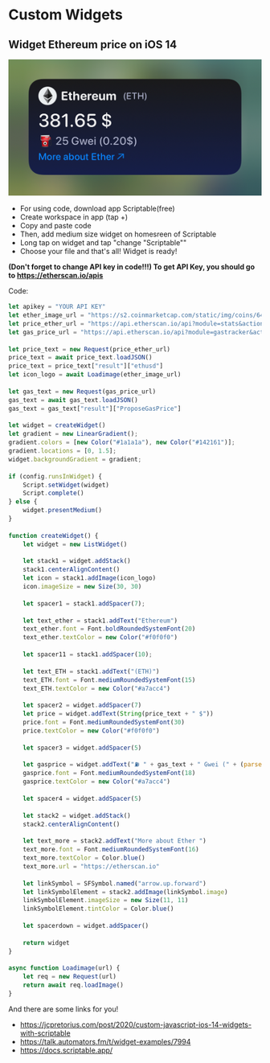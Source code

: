 # Custom Widgets
## Widget Ethereum price on iOS 14
![widget](/IMG_4868.jpg)
- For using code, download app Scriptable(free)
- Create workspace in app (tap +)
- Copy and paste code
- Then, add medium size widget on homesreen of Scriptable
- Long tap on widget and tap "change "Scriptable""
- Choose your file and that's all! Widget is ready!

**(Don't forget to change API key in code!!!)
To get API Key, you should go to https://etherscan.io/apis**

Code:
```javascript
let apikey = "YOUR API KEY"
let ether_image_url = "https://s2.coinmarketcap.com/static/img/coins/64x64/1027.png"
let price_ether_url = "https://api.etherscan.io/api?module=stats&action=ethprice&apikey=" + apikey
let gas_price_url = "https://api.etherscan.io/api?module=gastracker&action=gasoracle&apikey=" + apikey

let price_text = new Request(price_ether_url)
price_text = await price_text.loadJSON()
price_text = price_text["result"]["ethusd"]
let icon_logo = await Loadimage(ether_image_url)

let gas_text = new Request(gas_price_url)
gas_text = await gas_text.loadJSON()
gas_text = gas_text["result"]["ProposeGasPrice"]

let widget = createWidget()
let gradient = new LinearGradient();
gradient.colors = [new Color("#1a1a1a"), new Color("#142161")];
gradient.locations = [0, 1.5];
widget.backgroundGradient = gradient;

if (config.runsInWidget) {
    Script.setWidget(widget)
    Script.complete()
} else {
    widget.presentMedium()
}

function createWidget() {
    let widget = new ListWidget()
    
    let stack1 = widget.addStack()
    stack1.centerAlignContent()
    let icon = stack1.addImage(icon_logo)
    icon.imageSize = new Size(30, 30)

    let spacer1 = stack1.addSpacer(7);
    
    let text_ether = stack1.addText("Ethereum")
    text_ether.font = Font.boldRoundedSystemFont(20)
    text_ether.textColor = new Color("#f0f0f0")
    
    let spacer11 = stack1.addSpacer(10);
    
    let text_ETH = stack1.addText("(ETH)")
    text_ETH.font = Font.mediumRoundedSystemFont(15)
    text_ETH.textColor = new Color("#a7acc4")

    let spacer2 = widget.addSpacer(7)
    let price = widget.addText(String(price_text + " $"))
    price.font = Font.mediumRoundedSystemFont(30)
    price.textColor = new Color("#f0f0f0")
    
    let spacer3 = widget.addSpacer(5)
    
    let gasprice = widget.addText("⛽ " + gas_text + " Gwei (" + (parseInt(gas_text)/1000000000*21000*parseFloat(price_text)).toFixed(2)+ "$)")
    gasprice.font = Font.mediumRoundedSystemFont(18)
    gasprice.textColor = new Color("#a7acc4")

    let spacer4 = widget.addSpacer(5)

    let stack2 = widget.addStack()
    stack2.centerAlignContent()

    let text_more = stack2.addText("More about Ether ")
    text_more.font = Font.mediumRoundedSystemFont(16)
    text_more.textColor = Color.blue()
    text_more.url = "https://etherscan.io"

    let linkSymbol = SFSymbol.named("arrow.up.forward")
    let linkSymbolElement = stack2.addImage(linkSymbol.image)
    linkSymbolElement.imageSize = new Size(11, 11)
    linkSymbolElement.tintColor = Color.blue()

    let spacerdown = widget.addSpacer()
    
    return widget
}

async function Loadimage(url) {
    let req = new Request(url)
    return await req.loadImage()
}
```

And there are some links for you!
- https://jcpretorius.com/post/2020/custom-javascript-ios-14-widgets-with-scriptable
- https://talk.automators.fm/t/widget-examples/7994
- https://docs.scriptable.app/
